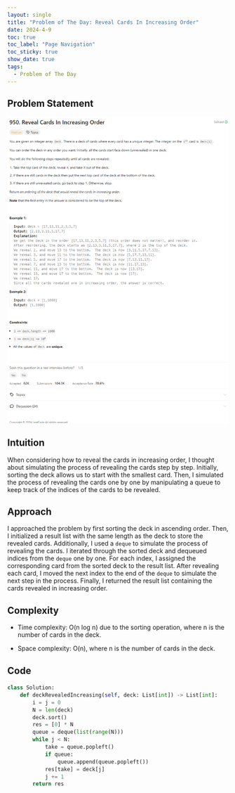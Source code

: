 ```yaml
---
layout: single
title: "Problem of The Day: Reveal Cards In Increasing Order"
date: 2024-4-9
toc: true
toc_label: "Page Navigation"
toc_sticky: true
show_date: true
tags:
  - Problem of The Day
---
```


## Problem Statement

![problem](/assets/images/2024-04-09_19-45-10-problem-950.png)

## Intuition

When considering how to reveal the cards in increasing order, I thought about simulating the process of revealing the cards step by step. Initially, sorting the deck allows us to start with the smallest card. Then, I simulated the process of revealing the cards one by one by manipulating a queue to keep track of the indices of the cards to be revealed.

## Approach

I approached the problem by first sorting the deck in ascending order. Then, I initialized a result list with the same length as the deck to store the revealed cards. Additionally, I used a `deque` to simulate the process of revealing the cards. I iterated through the sorted deck and dequeued indices from the `deque` one by one. For each index, I assigned the corresponding card from the sorted deck to the result list. After revealing each card, I moved the next index to the end of the `deque` to simulate the next step in the process. Finally, I returned the result list containing the cards revealed in increasing order.

## Complexity

- Time complexity:
  O(n log n) due to the sorting operation, where n is the number of cards in the deck.

- Space complexity:
  O(n), where n is the number of cards in the deck.

## Code

```python
class Solution:
    def deckRevealedIncreasing(self, deck: List[int]) -> List[int]:
        i = j = 0
        N = len(deck)
        deck.sort()
        res = [0] * N
        queue = deque(list(range(N)))
        while j < N:
            take = queue.popleft()
            if queue:
                queue.append(queue.popleft())
            res[take] = deck[j]
            j += 1
        return res

```
